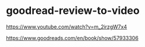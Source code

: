 # goodread-review-to-video



https://www.youtube.com/watch?v=m_2irzgW7x4

https://www.goodreads.com/en/book/show/57933306
